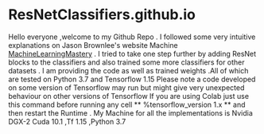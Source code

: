 # ResNetClassifiers.github.io
Hello everyone ,welcome to my Github Repo . 
I followed some very intuitive explanations on Jason Brownlee's website Machine [MachineLearningMastery](https://machinelearningmastery.com/) .
I tried to take one step further by adding ResNet blocks to the classifiers and also trained some more classifiers for other datasets .
I am providing the code as well as trained weights .All of which are tested on Python 3.7 and Tensorflow 1.15 
Please note a code developed on some version of Tensorflow may run but might give very unexpected behaviour on other versions of Tensorflow
If you are using Colab just use this command before running any cell ** %tensorflow_version 1.x ** and then restart the Runtime .
My Machine for all the implementations is Nvidia DGX-2 Cuda 10.1 ,Tf 1.15 ,Python 3.7 

